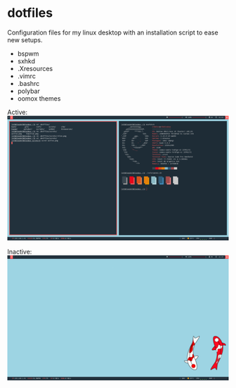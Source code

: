 # dotfiles

Configuration files for my linux desktop with an installation script to ease new setups. 
- bspwm
- sxhkd
- .Xresources
- .vimrc
- .bashrc
- polybar
- oomox themes

Active: ![active](./scrots/active.png "Active")

Inactive: ![inactive](./scrots/inactive.png "Inactive")
